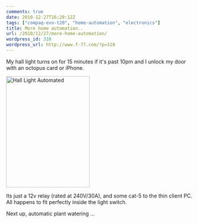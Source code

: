 ```yaml
---
comments: true
date: 2010-12-27T16:29:12Z
tags: ["compaq-evo-t20", "home-automation", "electronics"]
title: More home automation..
url: /2010/12/27/more-home-automation/
wordpress_id: 310
wordpress_url: http://www.f-77.com/?p=310
---
```


My hall light turns on for 15 minutes if it's past 10pm and I unlock my door with an octopus card or iPhone.

<a href="/images/posts/2010/12/hall-light.jpg"><img class="aligncenter size-medium wp-image-311" title="Hall Light Automated" src="/images/posts/2010/12/hall-light.jpg" alt="Hall Light Automated" width="225" height="300" /></a>

Its just a 12v relay (rated at 240V/30A), and some cat-5 to the thin client PC. All happens to fit perfectly inside the light switch.

Next up, automatic plant watering ...
